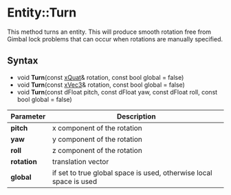 # Entity::Turn

This method turns an entity. This will produce smooth rotation free from Gimbal lock problems that can occur when rotations are manually specified.

## Syntax

- void **Turn**(const [xQuat](xQuat.md)& rotation, const bool global = false)
- void **Turn**(const [xVec3](xVec3.md)& rotation, const bool global = false)
- void **Turn**(const dFloat pitch, const dFloat yaw, const dFloat roll, const bool global = false)

| Parameter | Description |
| --- | --- |
| **pitch** | x component of the rotation |
| **yaw** | y component of the rotation |
| **roll** | z component of the rotation |
| **rotation** | translation vector |
| **global** | if set to true global space is used, otherwise local space is used |
